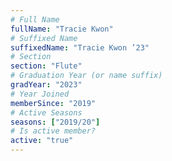 ```yaml
---
# Full Name
fullName: "Tracie Kwon"
# Suffixed Name
suffixedName: "Tracie Kwon ’23"
# Section
section: "Flute"
# Graduation Year (or name suffix)
gradYear: "2023"
# Year Joined
memberSince: "2019"
# Active Seasons
seasons: ["2019/20"]
# Is active member?
active: "true"
---
```


